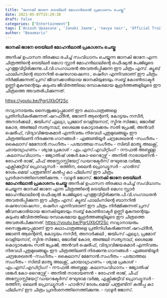 ```yaml
---
title: "ജാനകി ജാനേ ട്രെയിലർ മോഹൻലാൽ പ്രകാശനം ചെയ്തു"
date: 2023-05-07T15:29:38
draft: false
categories: ["Entertainment"]
tags: ['Aniesh Upaasana', 'Janaki Jaane', 'navya nair', 'Official Trailer', 'S Cube Films', 'saiju kurup']
author: "Beaumaris"
---
```


<strong>ജാനകി ജാനേ ട്രെയിലർ മോഹൻലാൽ പ്രകാശനം ചെയ്തു</strong>

അനീഷ് ഉപാസന തിരക്കഥ രചിച്ച് സംവിധാനം ചെയ്യുന്ന ജാനകി ജാനേ എന്ന ചിത്രത്തിന്റെ ട്രെയിലർ മെഗാ സ്റ്റാർ മോഹൻലാലിന്റെ ഒഫീഷ്യൽ പേജിലൂടെ പുറത്തുവിട്ടിരിക്കുന്നു.പി.വി.ഗംഗാധരൻ അവതരിപ്പിക്കുന്ന ഈ ചിത്രം എസ്. ക്യൂബ് ഫാലിംസിന്റെ ബാനറിൽ ഷെനുഗാഷെഗ്നാ , ഷെർഗ എന്നിവരാണ് ഈ ചിത്രം നിർമ്മിക്കുന്നത്.പ്രസ് ജീവനക്കാരിയായ ജാനകിയുടേയും സബ്ബ് കോൺട്രാക്ടർ ഉണ്ണി മുകുന്ദന്റെയും കുടുംബ ജീവിതത്തിലെ രമ്പാകരമായ മുഹൂർത്തങ്ങളിലൂടെ ഈ ചിത്രത്തെ അവതരിപിക്കുന്നത്.

https://youtu.be/PgrUXbOf2Sc

നവ്യാനായരും സൈജുക്കുറുപ്പുമാണ് ഈ കഥാപാത്രങ്ങളെ പ്രതിനിധീകരിക്കുന്നത്.ഷറഫ്ദീൻ, ജോണി ആന്റെണി, കോട്ടയം നസീർ, അനാർക്കലി , ജയിംസ് ഏല്യാ, പ്രമോദ് വെളിയനാട്, സ്മിനു സിജോ, ജോർജ് കോര, അഞ്ജലി സത്യനാഥ്, ശൈലജ കൊട്ടാരക്കരം സതി പ്രേംജി, അൻവർ ഷെരീഫ്, വിദ്യാവിജയകുമാർ എന്നിവരും നിരവധി പുതുമുഖങ്ങളും ഈ ചിത്രത്തിലണി നിരക്കുന്നു.ഗാനങ്ങൾ - എങ്ങണ്ടിയൂർ ചന്ദ്രശേഖരൻ -സംഗീതം - കൈലാസ് മേനോൻ.സംഗീതം - പശ്ചാത്തല സംഗീതം - സിബി മാത്യൂ അലക്സ്‌,  ഛായാഗ്രഹണം - ശ്യാമ പ്രകാശ് - എം.എസ്.എഡിറ്റിംഗ് - നൗഫൽ അബ്ദുള്ള .കലാസംവിധാനം - ജ്യോതിഷ് ശങ്കർ.കോ-റൈറ്റേഴ്സ് - അനിൽ നാരായണൻ - രോഹൻ രാജ്, ചീഫ് അസ്സോസ്സിയേറ്റ് ഡയറക്ടേർസ് രഘുരാമ വർമ്മ, എക്സിക്കുട്ടീവ് പ്രൊഡ്യൂസർ - രത്തീന, ലൈൻ പ്രൊഡ്യൂസർ - ഹാരിസ് ദേശം.മെയ് പന്ത്രണ്ടിന് കൽപ്പ കാ ഫിലിംസ് ഈ ചിത്രം പ്രദർശനത്തിനെത്തിക്കുന്നു. - വാഴൂർ ജോസ്.
**ജാനകി ജാനേ ട്രെയിലർ മോഹൻലാൽ പ്രകാശനം ചെയ്തു** അനീഷ് ഉപാസന തിരക്കഥ രചിച്ച് സംവിധാനം ചെയ്യുന്ന ജാനകി ജാനേ എന്ന ചിത്രത്തിന്റെ ട്രെയിലർ മെഗാ സ്റ്റാർ മോഹൻലാലിന്റെ ഒഫീഷ്യൽ പേജിലൂടെ പുറത്തുവിട്ടിരിക്കുന്നു.പി.വി.ഗംഗാധരൻ അവതരിപ്പിക്കുന്ന ഈ ചിത്രം എസ്. ക്യൂബ് ഫാലിംസിന്റെ ബാനറിൽ ഷെനുഗാഷെഗ്നാ , ഷെർഗ എന്നിവരാണ് ഈ ചിത്രം നിർമ്മിക്കുന്നത്.പ്രസ് ജീവനക്കാരിയായ ജാനകിയുടേയും സബ്ബ് കോൺട്രാക്ടർ ഉണ്ണി മുകുന്ദന്റെയും കുടുംബ ജീവിതത്തിലെ രമ്പാകരമായ മുഹൂർത്തങ്ങളിലൂടെ ഈ ചിത്രത്തെ അവതരിപിക്കുന്നത്. https://youtu.be/PgrUXbOf2Sc നവ്യാനായരും സൈജുക്കുറുപ്പുമാണ് ഈ കഥാപാത്രങ്ങളെ പ്രതിനിധീകരിക്കുന്നത്.ഷറഫ്ദീൻ, ജോണി ആന്റെണി, കോട്ടയം നസീർ, അനാർക്കലി , ജയിംസ് ഏല്യാ, പ്രമോദ് വെളിയനാട്, സ്മിനു സിജോ, ജോർജ് കോര, അഞ്ജലി സത്യനാഥ്, ശൈലജ കൊട്ടാരക്കരം സതി പ്രേംജി, അൻവർ ഷെരീഫ്, വിദ്യാവിജയകുമാർ എന്നിവരും നിരവധി പുതുമുഖങ്ങളും ഈ ചിത്രത്തിലണി നിരക്കുന്നു.ഗാനങ്ങൾ - എങ്ങണ്ടിയൂർ ചന്ദ്രശേഖരൻ -സംഗീതം - കൈലാസ് മേനോൻ.സംഗീതം - പശ്ചാത്തല സംഗീതം - സിബി മാത്യൂ അലക്സ്‌, ഛായാഗ്രഹണം - ശ്യാമ പ്രകാശ് - എം.എസ്.എഡിറ്റിംഗ് - നൗഫൽ അബ്ദുള്ള .കലാസംവിധാനം - ജ്യോതിഷ് ശങ്കർ.കോ-റൈറ്റേഴ്സ് - അനിൽ നാരായണൻ - രോഹൻ രാജ്, ചീഫ് അസ്സോസ്സിയേറ്റ് ഡയറക്ടേർസ് രഘുരാമ വർമ്മ, എക്സിക്കുട്ടീവ് പ്രൊഡ്യൂസർ - രത്തീന, ലൈൻ പ്രൊഡ്യൂസർ - ഹാരിസ് ദേശം.മെയ് പന്ത്രണ്ടിന് കൽപ്പ കാ ഫിലിംസ് ഈ ചിത്രം പ്രദർശനത്തിനെത്തിക്കുന്നു. - വാഴൂർ ജോസ്.
